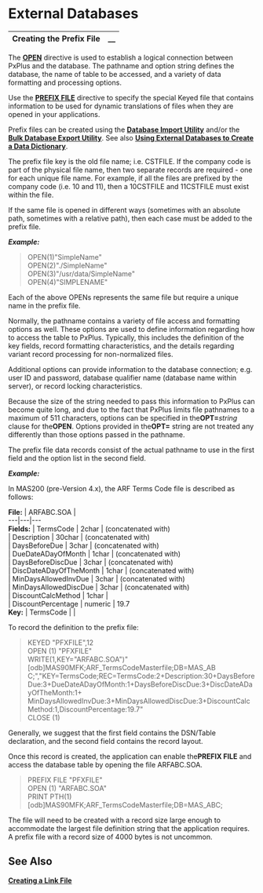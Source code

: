 # External Databases

**Creating the Prefix File** |  **__**  
---|---  
  
The **[OPEN](../../../directives/open.md)** directive is used to establish a logical connection between PxPlus and the database. The pathname and option string defines the database, the name of table to be accessed, and a variety of data formatting and processing options.

Use the **[PREFIX FILE](../../../directives/prefix.md)** directive to specify the special Keyed file that contains information to be used for dynamic translations of files when they are opened in your applications.

Prefix files can be created using the **[Database Import Utility](../../../Data%20Dictionary/Data%20Dictionary%20Maintenance/Database%20Import.md)** and/or the **[Bulk Database Export Utility](../../../Data%20Dictionary/Data%20Dictionary%20Maintenance/Bulk%20Database%20Export.md)**. See also **[Using External Databases to Create a Data Dictionary](../../../Data%20Dictionary/Introduction.htm#external_db)**.

The prefix file key is the old file name; i.e. CSTFILE. If the company code is part of the physical file name, then two separate records are required - one for each unique file name. For example, if all the files are prefixed by the company code (i.e. 10 and 11), then a 10CSTFILE and 11CSTFILE must exist within the file.

If the same file is opened in different ways (sometimes with an absolute path, sometimes with a relative path), then each case must be added to the prefix file.

**_Example:_**

> OPEN(1)"SimpleName"  
>  OPEN(2)"./SimpleName"  
>  OPEN(3)"/usr/data/SimpleName"  
>  OPEN(4)"SIMPLENAME"

Each of the above OPENs represents the same file but require a unique name in the prefix file.

Normally, the pathname contains a variety of file access and formatting options as well. These options are used to define information regarding how to access the table to PxPlus. Typically, this includes the definition of the key fields, record formatting characteristics, and the details regarding variant record processing for non-normalized files.

Additional options can provide information to the database connection; e.g. user ID and password, database qualifier name (database name within server), or record locking characteristics.

Because the size of the string needed to pass this information to PxPlus can become quite long, and due to the fact that PxPlus limits file pathnames to a maximum of 511 characters, options can be specified in the**OPT=**_string_ clause for the**OPEN**. Options provided in the**OPT=** string are not treated any differently than those options passed in the pathname.

The prefix file data records consist of the actual pathname to use in the first field and the option list in the second field.

**_Example:_**

In MAS200 (pre-Version 4.x), the ARF Terms Code file is described as follows:

**File:** |  ARFABC.SOA |   
---|---|---  
**Fields:** |  TermsCode |  2char |  (concatenated with)  
|  Description |  30char |  (concatenated with)  
|  DaysBeforeDue |  3char |  (concatenated with)  
|  DueDateADayOfMonth |  1char |  (concatenated with)  
|  DaysBeforeDiscDue |  3char |  (concatenated with)  
|  DiscDateADayOfTheMonth |  1char |  (concatenated with)  
|  MinDaysAllowedInvDue |  3char |  (concatenated with)  
|  MinDaysAllowedDiscDue |  3char |  (concatenated with)  
|  DiscountCalcMethod |  1char |   
|  DiscountPercentage |  numeric |  19.7  
**Key:** |  TermsCode |  |   
  
To record the definition to the prefix file:

> KEYED "PFXFILE",12   
>  OPEN (1) "PFXFILE"   
>  WRITE(1,KEY="ARFABC.SOA")"[odb]MAS90MFK;ARF_TermsCodeMasterfile;DB=MAS_AB   
>  C;","KEY=TermsCode;REC=TermsCode:2+Description:30+DaysBeforeDue:3+DueDateADayOfMonth:1+DaysBeforeDiscDue:3+DiscDateADayOfTheMonth:1+   
>  MinDaysAllowedInvDue:3+MinDaysAllowedDiscDue:3+DiscountCalcMethod:1,DiscountPercentage:19.7"   
>  CLOSE (1)

Generally, we suggest that the first field contains the DSN/Table declaration, and the second field contains the record layout.

Once this record is created, the application can enable the**PREFIX FILE** and access the database table by opening the file ARFABC.SOA.

> PREFIX FILE "PFXFILE"   
>  OPEN (1) "ARFABC.SOA"   
>  PRINT PTH(1) [odb]MAS90MFK;ARF_TermsCodeMasterfile;DB=MAS_ABC;

The file will need to be created with a record size large enough to accommodate the largest file definition string that the application requires. A prefix file with a record size of 4000 bytes is not uncommon.

## See Also

**[Creating a Link File](Creating%20Link%20File.md)**
